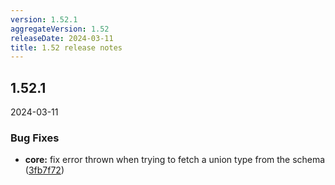 ```yaml
---
version: 1.52.1
aggregateVersion: 1.52
releaseDate: 2024-03-11
title: 1.52 release notes
---
```

## 1.52.1
2024-03-11

### Bug Fixes

* **core:** fix error thrown when trying to fetch a union type from the schema ([3fb7f72](https://gitlab.com/taxi-lang/taxi-lang/commit/3fb7f72a7d528ecfc830cff04f7a0cc8a6c6e064))




